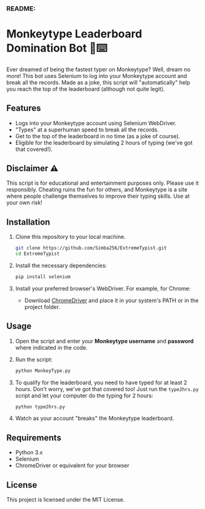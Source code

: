 ### **README:**

# Monkeytype Leaderboard Domination Bot 🐒⌨️

Ever dreamed of being the fastest typer on Monkeytype? Well, dream no more! This bot uses Selenium to log into your Monkeytype account and break all the records. Made as a joke, this script will "automatically" help you reach the top of the leaderboard (although not quite legit).

## Features
- Logs into your Monkeytype account using Selenium WebDriver.
- "Types" at a superhuman speed to break all the records.
- Get to the top of the leaderboard in no time (as a joke of course).
- Eligible for the leaderboard by simulating 2 hours of typing (we've got that covered!).

## Disclaimer ⚠️
This script is for educational and entertainment purposes only. Please use it responsibly. Cheating ruins the fun for others, and Monkeytype is a site where people challenge themselves to improve their typing skills. Use at your own risk!

## Installation

1. Clone this repository to your local machine.
    ```bash
    git clone https://github.com/Simba256/ExtremeTypist.git
    cd ExtremeTypist
    ```

2. Install the necessary dependencies:
    ```bash
    pip install selenium
    ```

3. Install your preferred browser's WebDriver. For example, for Chrome:
    - Download [ChromeDriver](https://sites.google.com/a/chromium.org/chromedriver/) and place it in your system's PATH or in the project folder.

## Usage

1. Open the script and enter your **Monkeytype username** and **password** where indicated in the code.
   
2. Run the script:
    ```bash
    python MonkeyType.py
    ```

3. To qualify for the leaderboard, you need to have typed for at least 2 hours. Don't worry, we've got that covered too! Just run the `type2hrs.py` script and let your computer do the typing for 2 hours:
    ```bash
    python type2hrs.py
    ```

4. Watch as your account "breaks" the Monkeytype leaderboard.

## Requirements
- Python 3.x
- Selenium
- ChromeDriver or equivalent for your browser

## License
This project is licensed under the MIT License.
